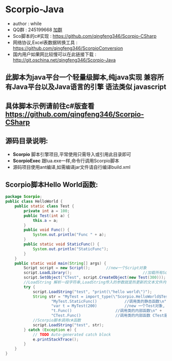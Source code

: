 # Scorpio-Java #
* author : while
* QQ群 : 245199668 [加群](http://shang.qq.com/wpa/qunwpa?idkey=8ef904955c52f7b3764403ab81602b9c08b856f040d284f7e2c1d05ed3428de8)
* Sco脚本的c#实现 : https://github.com/qingfeng346/Scorpio-CSharp
* 网络协议,Excel表数据转换工具 : https://github.com/qingfeng346/ScorpioConversion
* 国内用户如果网比较慢可以在此链接下载 : http://git.oschina.net/qingfeng346/Scorpio-Java

## 此脚本为java平台一个轻量级脚本,纯java实现 兼容所有Java平台以及Java语言的引擎 语法类似 javascript
## 具体脚本示例请前往c#版查看 https://github.com/qingfeng346/Scorpio-CSharp

## 源码目录说明:
* **Scorpio** 脚本引擎项目,平常使用只需导入或引用此目录即可
* **ScorpioExec** 跟lua.exe一样,命令行调用Scorpio脚本
* 源码项目使用ant编译,如需编译jar文件请自行编译build.xml

## Scorpio脚本Hello World函数:
```java
package Scorpio;
public class HelloWorld {
	public static class Test { 
		private int a = 100;
		public Test(int a) {
			this.a = a;
		}
		public void Func() {
			System.out.println("Func " + a);
		}
		public static void StaticFunc() {
			System.out.println("StaticFunc");
		}
	}
	public static void main(String[] args) {
		Script script = new Script();		//new一个Script对象
		script.LoadLibrary();								//加载所有Scorpio的库，源码在Library目录下
		script.SetObject("CTest", script.CreateObject(new Test(300)));	//SetObject可以设置一个c#对象到脚本里
		//LoadString 解析一段字符串,LoadString传入的参数就是热更新的文本文件内容
		try {
			script.LoadString("test", "print(\"hello world\")");
			String str = "MyTest = import_type(\"Scorpio.HelloWorld$Test\")		//import_type 要写入类的全路径 要加上命名空间 否则找不到此类,然后赋值给 MyTest 对象\n" +
					"MyTest.StaticFunc()			//调用类的静态函数\n" + 
					"var t = MyTest(200)			//new 一个Test对象, 括号里面是构造函数的参数\n" + 
					"t.Func()					//调用类的内部函数\n" +
					"CTest.Func()				//调用类的内部函数 CTest是通过 script.SetObject 函数设置\n";
			//Scorpio脚本调用c#函数
			script.LoadString("test", str);
		} catch (Exception e) {
			// TODO Auto-generated catch block
			e.printStackTrace();
		}
	}
}

```